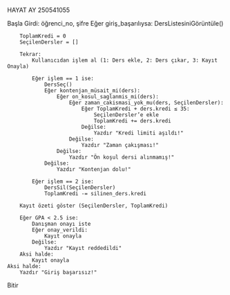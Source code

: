 HAYAT AY
250541055

Başla
    Girdi: öğrenci_no, şifre
    Eğer giriş_başarılıysa:
        DersListesiniGörüntüle()

        ToplamKredi = 0
        SeçilenDersler = []

        Tekrar:
            Kullanıcıdan işlem al (1: Ders ekle, 2: Ders çıkar, 3: Kayıt Onayla)
            
            Eğer işlem == 1 ise:
                DersSeç()
                Eğer kontenjan_müsait_mi(ders):
                    Eğer on_kosul_saglanmis_mi(ders):
                        Eğer zaman_cakismasi_yok_mu(ders, SeçilenDersler):
                            Eğer ToplamKredi + ders.kredi ≤ 35:
                                SeçilenDersler’e ekle
                                ToplamKredi += ders.kredi
                            Değilse:
                                Yazdır "Kredi limiti aşıldı!"
                        Değilse:
                            Yazdır "Zaman çakışması!"
                    Değilse:
                        Yazdır "Ön koşul dersi alınmamış!"
                Değilse:
                    Yazdır "Kontenjan dolu!"
            
            Eğer işlem == 2 ise:
                DersSil(SeçilenDersler)
                ToplamKredi -= silinen_ders.kredi

        Kayıt özeti göster (SeçilenDersler, ToplamKredi)

        Eğer GPA < 2.5 ise:
            Danışman onayı iste
            Eğer onay_verildi:
                Kayıt onayla
            Değilse:
                Yazdır "Kayıt reddedildi"
        Aksi halde:
            Kayıt onayla
    Aksi halde:
        Yazdır "Giriş başarısız!"
Bitir
